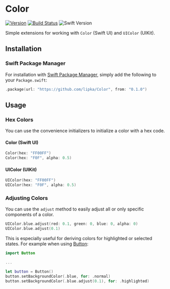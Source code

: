 # Color

[![Version](https://img.shields.io/github/release/lipka/Color.svg)](https://github.com/lipka/Color/releases)
[![Build Status](https://github.com/lipka/Color/workflows/Tests/badge.svg)](https://github.com/lipka/Color/actions)
![Swift Version](https://img.shields.io/badge/swift-5.2.0-orange.svg)

Simple extensions for working with `Color` (Swift UI) and `UIColor` (UIKit).

## Installation

### Swift Package Manager

For installation with [Swift Package Manager](https://github.com/apple/swift-package-manager), simply add the following to your `Package.swift`:

``` swift
.package(url: "https://github.com/lipka/Color", from: "0.1.0")
```

## Usage

### Hex Colors

You can use the convenience initializers to initialize a color with a hex code.

#### Color (Swift UI)

```swift
Color(hex: "FF00FF")
Color(hex: "F0F", alpha: 0.5)
```

#### UIColor (UIKit)

```swift
UIColor(hex: "FF00FF")
UIColor(hex: "F0F", alpha: 0.5)
```

### Adjusting Colors

You can use the `adjust` method to easily adjust all or only specific components of a color.

```swift
UIColor.blue.adjust(red: 0.1, green: 0, blue: 0, alpha: 0)
UIColor.blue.adjust(0.1)
```

This is especially useful for deriving colors for highlighted or selected states. For example when using [Button](https://github.com/lipka/Button):

```swift
import Button

...

let button = Button()
button.setBackgroundColor(.blue, for: .normal)
button.setBackgroundColor(.blue.adjust(0.1), for: .highlighted)
```